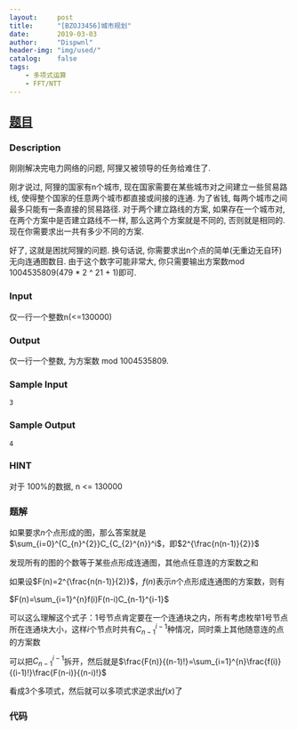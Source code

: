 ```yaml
---
layout:		post
title:		"[BZOJ3456]城市规划"
date:		2019-03-03
author:		"Dispwnl"
header-img:	"img/used/"
catalog:	false
tags:
    - 多项式运算
    - FFT/NTT
---
```


## [题目](https://lydsy.com/JudgeOnline/problem.php?id=3456)

### Description

刚刚解决完电力网络的问题, 阿狸又被领导的任务给难住了.

刚才说过, 阿狸的国家有n个城市, 现在国家需要在某些城市对之间建立一些贸易路线, 使得整个国家的任意两个城市都直接或间接的连通. 为了省钱, 每两个城市之间最多只能有一条直接的贸易路径. 对于两个建立路线的方案, 如果存在一个城市对, 在两个方案中是否建立路线不一样, 那么这两个方案就是不同的, 否则就是相同的. 现在你需要求出一共有多少不同的方案.

好了, 这就是困扰阿狸的问题. 换句话说, 你需要求出n个点的简单(无重边无自环)无向连通图数目.
由于这个数字可能非常大, 你只需要输出方案数mod 1004535809(479 * 2 ^ 21 + 1)即可.

### Input

仅一行一个整数n(<=130000)

### Output

仅一行一个整数, 为方案数 mod 1004535809.


### Sample Input
```plain
3
```
### Sample Output
```plain
4
```

### HINT

对于 100%的数据, n <= 130000

### 题解

如果要求$n$个点形成的图，那么答案就是$\sum_{i=0}^{C_{n}^{2}}C_{C_{2}^{n}}^i$，即$2^{\frac{n(n-1)}{2}}$

发现所有的图的个数等于某些点形成连通图，其他点任意连的方案数之和

如果设$F(n)=2^{\frac{n(n-1)}{2}}$，$f(n)$表示$n$个点形成连通图的方案数，则有

$F(n)=\sum_{i=1}^{n}f(i)F(n-i)C_{n-1}^{i-1}​$

可以这么理解这个式子：$1$号节点肯定要在一个连通块之内，所有考虑枚举$1$号节点所在连通块大小，这样$i$个节点时共有$C_{n-1}^{i-1}$种情况，同时乘上其他随意连的点的方案数

可以把$C_{n-1}^{i-1}$拆开，然后就是$\frac{F(n)}{(n-1)!}=\sum_{i=1}^{n}\frac{f(i)}{(i-1)!}\frac{F(n-i)}{(n-i)!}$

看成$3$个多项式，然后就可以多项式求逆求出$f(x)$了

### 代码

```c++

```

